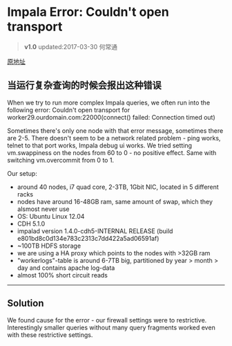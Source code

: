 # Impala Error: Couldn't open transport
 >**v1.0** updated:2017-03-30 何常通
 
 <a href="https://community.cloudera.com/t5/Interactive-Short-cycle-SQL/Impala-Error-Couldn-t-open-transport/m-p/15916#M366">原地址</a>

## 当运行复杂查询的时候会报出这种错误
When we try to run more complex Impala queries, we often run into the following error:
Couldn't open transport for worker29.ourdomain.com:22000(connect() failed: Connection timed out)
 
Sometimes there's only one node with that error message, sometimes there are 2-5.
There doesn't seem to be a network related problem - ping works, telnet to that port works, Impala debug ui works.
We tried setting vm.swappiness on the nodes from 60 to 0 - no positive effect. Same with switching vm.overcommit from 0 to 1.

Our setup:
- around 40 nodes, i7 quad core, 2-3TB, 1Gbit NIC, located in 5 different racks
- nodes have around 16-48GB ram, same amount of swap, which they alsmost never use
- OS: Ubuntu Linux 12.04
- CDH 5.1.0
- impalad version 1.4.0-cdh5-INTERNAL RELEASE (build e801bd8c0d134e783c2313c7dd422a5ad06591af)
- ~100TB HDFS storage
- we are using a HA proxy which points to the nodes with >32GB ram
- "workerlogs"-table is around 6-7TB big, partitioned by year > month > day and contains apache log-data
- almost 100% short circuit reads

---
## Solution
We found cause for the error - our firewall settings were to restrictive. Interestingly smaller queries without many query fragments worked even with these restrictive settings.
